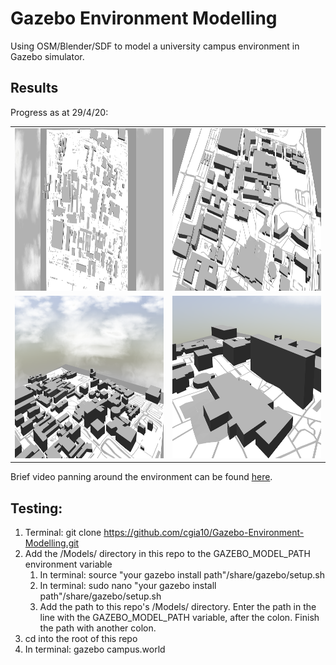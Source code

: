 # Gazebo Environment Modelling
Using OSM/Blender/SDF to model a university campus environment in Gazebo simulator.

## Results
Progress as at 29/4/20:

<table>
  <tr>
    <td align="center"><img src="Images/model_top.png" width=536 height=260></td>
    <td align="center"><img src="Images/model_perspective.png" width=536 height=260></td>
  </tr>
  <tr>
    <td align="center"><img src="Images/model_sky.png" width=536 height=260></td>
    <td align="center"><img src="Images/model_close.png" width=536 height=260></td>
  </tr>
 </table>

 Brief video panning around the environment can be found [here](https://drive.google.com/file/d/1VPEr-8XoI3cyhbaqOAlo3Q8IAjtr_Tpw/view?usp=sharing "Model Video").

## Testing:
1. Terminal: git clone https://github.com/cgia10/Gazebo-Environment-Modelling.git
2. Add the /Models/ directory in this repo to the GAZEBO_MODEL_PATH environment variable
    1. In terminal: source "your gazebo install path"/share/gazebo/setup.sh
    2. In terminal: sudo nano "your gazebo install path"/share/gazebo/setup.sh
    3. Add the path to this repo's /Models/ directory. Enter the path in the line with the GAZEBO_MODEL_PATH variable, after the colon. Finish the path with another colon.
3. cd into the root of this repo
4. In terminal: gazebo campus.world
